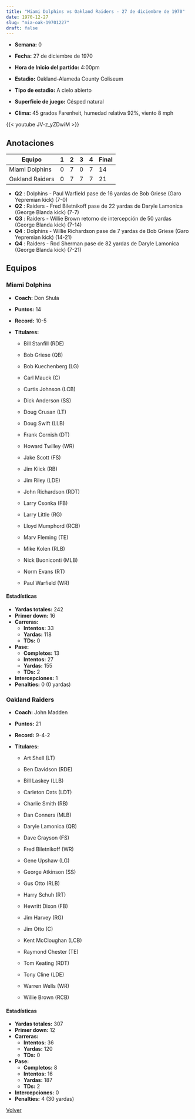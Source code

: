 ```yaml
---
title: "Miami Dolphins vs Oakland Raiders - 27 de diciembre de 1970"
date: 1970-12-27
slug: "mia-oak-19701227"
draft: false
---
```


* **Semana:** 0
* **Fecha:** 27 de diciembre de 1970

* **Hora de Inicio del partido:** 4:00pm
* **Estadio:** Oakland-Alameda County Coliseum
* **Tipo de estadio:** A cielo abierto
* **Superficie de juego:** Césped natural
* **Clima:** 45 grados Farenheit, humedad relativa 92%, viento 8 mph


{{< youtube JV-z_yZDwiM >}}


## Anotaciones
| Equipo | 1 | 2 | 3 | 4 | Final |
|--------|---|---|---|---|-------|
| Miami Dolphins  | 0 | 7 | 0 | 7  | 14 |
| Oakland Raiders  | 0 | 7 | 7 | 7  | 21 |
* **Q2** : Dolphins - Paul Warfield pase de 16 yardas de Bob Griese (Garo Yepremian kick) (7-0)
* **Q2** : Raiders - Fred Biletnikoff pase de 22 yardas de Daryle Lamonica (George Blanda kick) (7-7)
* **Q3** : Raiders - Willie Brown retorno de intercepción de 50 yardas (George Blanda kick) (7-14)
* **Q4** : Dolphins - Willie Richardson pase de 7 yardas de Bob Griese (Garo Yepremian kick) (14-21)
* **Q4** : Raiders - Rod Sherman pase de 82 yardas de Daryle Lamonica (George Blanda kick) (7-21)


## Equipos


### Miami Dolphins
* **Coach:** Don Shula
* **Puntos:** 14
* **Record:** 10-5
* **Titulares:** 

  * Bill Stanfill (RDE) 

  * Bob Griese (QB) 

  * Bob Kuechenberg (LG) 

  * Carl Mauck (C) 

  * Curtis Johnson (LCB) 

  * Dick Anderson (SS) 

  * Doug Crusan (LT) 

  * Doug Swift (LLB) 

  * Frank Cornish (DT) 

  * Howard Twilley (WR) 

  * Jake Scott (FS) 

  * Jim Kiick (RB) 

  * Jim Riley (LDE) 

  * John Richardson (RDT) 

  * Larry Csonka (FB) 

  * Larry Little (RG) 

  * Lloyd Mumphord (RCB) 

  * Marv Fleming (TE) 

  * Mike Kolen (RLB) 

  * Nick Buoniconti (MLB) 

  * Norm Evans (RT) 

  * Paul Warfield (WR) 

#### Estadísticas
* **Yardas totales:** 242
* **Primer down:** 16
* **Carreras:**
  * **Intentos:** 33
  * **Yardas:** 118
  * **TDs:** 0
* **Pase:**
  * **Completos:** 13
  * **Intentos:** 27
  * **Yardas:** 155
  * **TDs:** 2
* **Intercepciones:** 1
* **Penalties:** 0 (0 yardas)

### Oakland Raiders
* **Coach:** John Madden
* **Puntos:** 21
* **Record:** 9-4-2
* **Titulares:** 

  * Art Shell (LT) 

  * Ben Davidson (RDE) 

  * Bill Laskey (LLB) 

  * Carleton Oats (LDT) 

  * Charlie Smith (RB) 

  * Dan Conners (MLB) 

  * Daryle Lamonica (QB) 

  * Dave Grayson (FS) 

  * Fred Biletnikoff (WR) 

  * Gene Upshaw (LG) 

  * George Atkinson (SS) 

  * Gus Otto (RLB) 

  * Harry Schuh (RT) 

  * Hewritt Dixon (FB) 

  * Jim Harvey (RG) 

  * Jim Otto (C) 

  * Kent McCloughan (LCB) 

  * Raymond Chester (TE) 

  * Tom Keating (RDT) 

  * Tony Cline (LDE) 

  * Warren Wells (WR) 

  * Willie Brown (RCB) 

#### Estadísticas
* **Yardas totales:** 307
* **Primer down:** 12
* **Carreras:**
  * **Intentos:** 36
  * **Yardas:** 120
  * **TDs:** 0
* **Pase:**
  * **Completos:** 8
  * **Intentos:** 16
  * **Yardas:** 187
  * **TDs:** 2
* **Intercepciones:** 0
* **Penalties:** 4 (30 yardas)


[Volver](/historia/1970)

